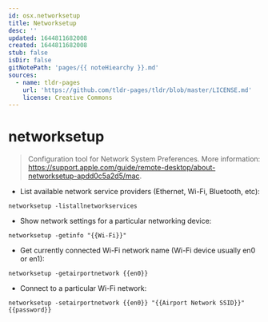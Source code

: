 ```yaml
---
id: osx.networksetup
title: Networksetup
desc: ''
updated: 1644811682008
created: 1644811682008
stub: false
isDir: false
gitNotePath: 'pages/{{ noteHiearchy }}.md'
sources:
  - name: tldr-pages
    url: 'https://github.com/tldr-pages/tldr/blob/master/LICENSE.md'
    license: Creative Commons
---
```

# networksetup

> Configuration tool for Network System Preferences.
> More information: <https://support.apple.com/guide/remote-desktop/about-networksetup-apdd0c5a2d5/mac>.

- List available network service providers (Ethernet, Wi-Fi, Bluetooth, etc):

`networksetup -listallnetworkservices`

- Show network settings for a particular networking device:

`networksetup -getinfo "{{Wi-Fi}}"`

- Get currently connected Wi-Fi network name (Wi-Fi device usually en0 or en1):

`networksetup -getairportnetwork {{en0}}`

- Connect to a particular Wi-Fi network:

`networksetup -setairportnetwork {{en0}} "{{Airport Network SSID}}" {{password}}`

